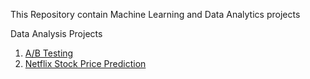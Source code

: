 This Repository contain Machine Learning and Data Analytics projects

Data Analysis Projects
 1. [A/B Testing](https://github.com/Azhaku/Data-analytics-and-Machine-Learning/tree/main/A-B-Testing)
 2. [Netflix Stock Price Prediction](https://github.com/Azhaku/Data-analytics-and-Machine-Learning/tree/main/Netflix%20Stock%20Price%20Prediction)
